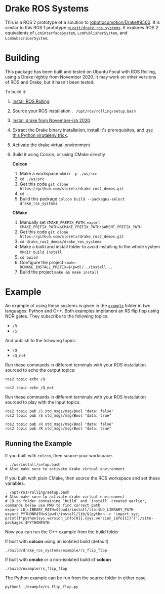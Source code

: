 # Drake ROS Systems

This is a ROS 2 prototype of a solution to [robotlocomotion/Drake#9500](https://github.com/RobotLocomotion/drake/issues/9500).
It is similar to this ROS 1 prototype [`gizatt/drake_ros_systems`](https://github.com/gizatt/drake_ros_systems).
It explores ROS 2 equivalents of `LcmInterfaceSystem`, `LcmPublisherSystem`, and `LcmSubscriberSystem`.

# Building

This package has been built and tested on Ubuntu Focal with ROS Rolling, using a Drake nightly from November 2020.
It may work on other versions of ROS and Drake, but it hasn't been tested.

To build it:

1. [Install ROS Rolling](https://index.ros.org/doc/ros2/Installation/Rolling/)
1. Source your ROS installation `. /opt/ros/rolling/setup.bash`
1. [Install drake from November-ish 2020](https://drake.mit.edu/from_binary.html)
1. Extract the Drake binary installation, install it's prerequisites, and [use this Python virutalenv trick](https://drake.mit.edu/python_bindings.html#inside-virtualenv).
1. Activate the drake virtual environment
1. Build it using Colcon, or using CMake directly
    
    **Colcon**
    1. Make a workspace `mkdir -p ./ws/src`
    1. `cd ./ws/src`
    1. Get this code `git clone https://github.com/sloretz/drake_ros2_demos.git`
    1. `cd ..`
    1. Build this package `colcon build --packages-select drake_ros_systems`
    
    **CMake**
    1. Manually set `CMAKE_PREFIX_PATH`: `export CMAKE_PREFIX_PATH=$CMAKE_PREFIX_PATH:$AMENT_PREFIX_PATH`
    1. Get this code `git clone https://github.com/sloretz/drake_ros2_demos.git`
    1. `cd drake_ros2_demos/drake_ros_systems`
    1. Make a build and install folder to avoid installing to the whole system `mkdir build install`
    1. `cd build`
    1. Configure the project `cmake -DCMAKE_INSTALL_PREFIX=$(pwd)/../install ..`
    1. Build the project `make && make install`

# Example

An example of using these systems is given in the [`example`](./example) folder in two languages: Python and C++.
Both examples implement an RS flip flop using NOR gates.
They subscribe to the following topics:

* `/R`
* `/S`

And publish to the following topics

* `/Q`
* `/Q_not`

Run these commands in different terminals with your ROS installation sourced to echo the output topics:

```
ros2 topic echo /Q
```

```
ros2 topic echo /Q_not
```

Run these commands in different terminals with your ROS installation sourced to play with the input topics.

```
ros2 topic pub /S std_msgs/msg/Bool "data: false"
ros2 topic pub /S std_msgs/msg/Bool "data: true"
```

```
ros2 topic pub /R std_msgs/msg/Bool "data: false"
ros2 topic pub /R std_msgs/msg/Bool "data: true"
```

## Running the Example

If you built with `colcon`, then source your workspace.

```
. ./ws/install/setup.bash
# Also make sure to activate drake virtual environment
```

If you built with plain CMake, then source the ROS workspace and set these variables.

```
. /opt/ros/rolling/setup.bash
# Also make sure to activate drake virtual environment
# CD to folder containing `build` and `install` created earlier, commands below use PWD to find correct path
export LD_LIBRARY_PATH=$(pwd)/install/lib:$LD_LIBRARY_PATH
export PYTHONPATH=$(pwd)/install/lib/$(python -c 'import sys; print(f"python{sys.version_info[0]}.{sys.version_info[1]}")')/site-packages:$PYTHONPATH
```

Now you can run the C++ example from the build folder

If built with **colcon** using an isolated build (default)

```
./build/drake_ros_systems/example/rs_flip_flop
```

If built with **cmake** or a non-isolated build of **colcon**

```
./build/example/rs_flip_flop
```

The Python example can be run from the source folder in either case.

```
python3 ./example/rs_flip_flop.py
```
